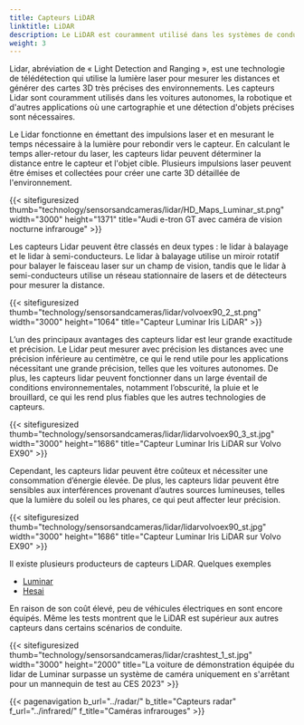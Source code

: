 ```yaml
---
title: Capteurs LiDAR
linktitle: LiDAR
description: Le LiDAR est couramment utilisé dans les systèmes de conduite autonome, mais il devient également de plus en plus courant dans les fonctionnalités ADAS.
weight: 3
---
```

<!-- markdownlint-disable MD033 -->

Lidar, abréviation de « Light Detection and Ranging », est une technologie de télédétection qui utilise la lumière laser pour mesurer les distances et générer des cartes 3D très précises des environnements. Les capteurs Lidar sont couramment utilisés dans les voitures autonomes, la robotique et d'autres applications où une cartographie et une détection d'objets précises sont nécessaires.

Le Lidar fonctionne en émettant des impulsions laser et en mesurant le temps nécessaire à la lumière pour rebondir vers le capteur. En calculant le temps aller-retour du laser, les capteurs lidar peuvent déterminer la distance entre le capteur et l'objet cible. Plusieurs impulsions laser peuvent être émises et collectées pour créer une carte 3D détaillée de l'environnement.

{{< sitefiguresized thumb="technology/sensorsandcameras/lidar/HD_Maps_Luminar_st.png" width="3000" height="1371" title="Audi e-tron GT avec caméra de vision nocturne infrarouge" >}}

Les capteurs Lidar peuvent être classés en deux types : le lidar à balayage et le lidar à semi-conducteurs. Le lidar à balayage utilise un miroir rotatif pour balayer le faisceau laser sur un champ de vision, tandis que le lidar à semi-conducteurs utilise un réseau stationnaire de lasers et de détecteurs pour mesurer la distance.

{{< sitefiguresized thumb="technology/sensorsandcameras/lidar/volvoex90_2_st.png" width="3000" height="1064" title="Capteur Luminar Iris LiDAR" >}}

L’un des principaux avantages des capteurs lidar est leur grande exactitude et précision. Le Lidar peut mesurer avec précision les distances avec une précision inférieure au centimètre, ce qui le rend utile pour les applications nécessitant une grande précision, telles que les voitures autonomes. De plus, les capteurs lidar peuvent fonctionner dans un large éventail de conditions environnementales, notamment l’obscurité, la pluie et le brouillard, ce qui les rend plus fiables que les autres technologies de capteurs.

{{< sitefiguresized thumb="technology/sensorsandcameras/lidar/lidarvolvoex90_3_st.jpg" width="3000" height="1686" title="Capteur Luminar Iris LiDAR sur Volvo EX90" >}}

Cependant, les capteurs lidar peuvent être coûteux et nécessiter une consommation d’énergie élevée. De plus, les capteurs lidar peuvent être sensibles aux interférences provenant d’autres sources lumineuses, telles que la lumière du soleil ou les phares, ce qui peut affecter leur précision.

{{< sitefiguresized thumb="technology/sensorsandcameras/lidar/lidarvolvoex90_st.jpg" width="3000" height="1686" title="Capteur Luminar Iris LiDAR sur Volvo EX90" >}}

Il existe plusieurs producteurs de capteurs LiDAR. Quelques exemples

- [Luminar](https://www.luminartech.com/technology#iris)
- [Hesai](https://www.hesaitech.com/)

En raison de son coût élevé, peu de véhicules électriques en sont encore équipés. Même les tests montrent que le LiDAR est supérieur aux autres capteurs dans certains scénarios de conduite.

{{< sitefiguresized thumb="technology/sensorsandcameras/lidar/crashtest_1_st.jpg" width="3000" height="2000" title="La voiture de démonstration équipée du lidar de Luminar surpasse un système de caméra uniquement en s'arrêtant pour un mannequin de test au CES 2023" >}}

{{< pagenavigation b_url="../radar/" b_title="Capteurs radar" f_url="../infrared/" f_title="Caméras infrarouges" >}}